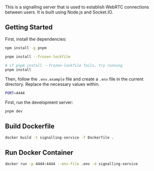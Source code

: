 This is a signalling server that is used to establish WebRTC connections between users. It is built using Node.js and Socket.IO.

## Getting Started

First, install the dependencies:

```bash
npm install -g pnpm

pnpm install --frozen-lockfile

# if pnpm install --frozen-lockfile fails, try running
pnpm install
```

Then, follow the `.env.example` file and create a `.env` file in the current directory. Replace the necessary values within.

```bash
PORT=4444
```

First, run the development server:

```bash
pnpm dev
```

## Build Dockerfile

```bash
docker build -t signalling-service -f Dockerfile .
```

## Run Docker Container

```bash
docker run -p 4444:4444 --env-file .env -d signalling-service
```
